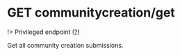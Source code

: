 # <span class="badge badge-light">GET</span> <span class="badge badge-light">communitycreation/get</span>

!> Privileged endpoint ([?](privileged.md))

Get all community creation submissions.

